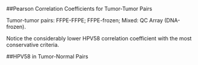##Pearson Correlation Coefficients for Tumor-Tumor Pairs


Tumor-tumor pairs: FFPE-FFPE; FFPE-frozen; Mixed: QC Array (DNA-frozen).

Notice the considerably lower HPV58 correlation coefficient with the most conservative criteria.

##HPV58 in Tumor-Normal Pairs
